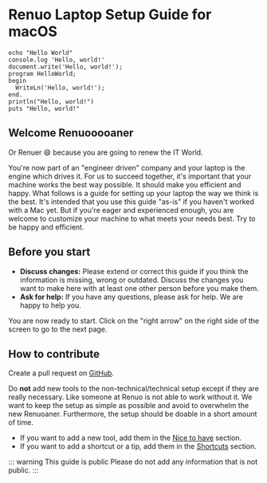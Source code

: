 # Renuo Laptop Setup Guide for macOS

```
echo "Hello World"
console.log 'Hello, world!'
document.write('Hello, world!');
program HelloWorld;
begin
  WriteLn('Hello, world!');
end.
println("Hello, world!")
puts "Hello, world!"
```

## Welcome Renuooooaner

Or Renuer 😄 because you are going to renew the IT World.

You're now part of an "engineer driven" company and your laptop is the engine which drives it. For us to succeed together, it's important that your machine works the best way possible. It should make you efficient and happy. What follows is a guide for setting up your laptop the way we think is the best. It's intended that you use this guide "as-is" if you haven't worked with a Mac yet. But if you're eager and experienced enough, you are welcome to customize your machine to what meets your needs best. Try to be happy and efficient.

## Before you start

- **Discuss changes:** Please extend or correct this guide if you think the information is missing, wrong or outdated. Discuss the changes you want to make here with at least one other person before you make them.
- **Ask for help:** If you have any questions, please ask for help. We are happy to help you.

You are now ready to start. Click on the "right arrow" on the right side of the screen to go to the next page.

## How to contribute

Create a pull request on [GitHub](https://github.com/renuo/laptop-setup-guide-for-macos).

Do **not** add new tools to the non-technical/technical setup except if they are really necessary.
Like someone at Renuo is not able to work without it.
We want to keep the setup as simple as possible and avoid to overwhelm the new Renuoaner.
Furthermore, the setup should be doable in a short amount of time.

- If you want to add a new tool, add them in the [Nice to have](nice_to_have.md) section.
- If you want to add a shortcut or a tip, add them in the [Shortcuts](shortcuts.md) section.


::: warning This guide is public
Please do not add any information that is not public.
:::
